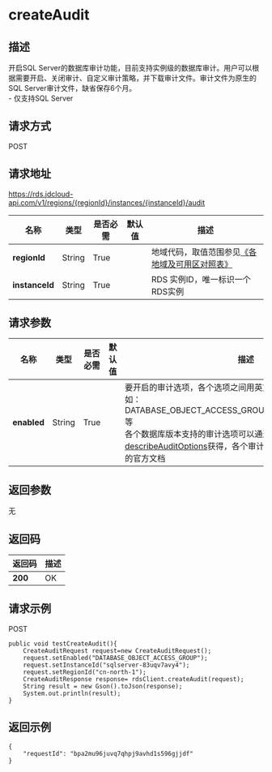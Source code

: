 # createAudit


## 描述
开启SQL Server的数据库审计功能，目前支持实例级的数据库审计。用户可以根据需要开启、关闭审计、自定义审计策略，并下载审计文件。审计文件为原生的SQL Server审计文件，缺省保存6个月。<br>- 仅支持SQL Server

## 请求方式
POST

## 请求地址
https://rds.jdcloud-api.com/v1/regions/{regionId}/instances/{instanceId}/audit

|名称|类型|是否必需|默认值|描述|
|---|---|---|---|---|
|**regionId**|String|True| |地域代码，取值范围参见[《各地域及可用区对照表》](../Enum-Definitions/Regions-AZ.md)|
|**instanceId**|String|True| |RDS 实例ID，唯一标识一个RDS实例|

## 请求参数
|名称|类型|是否必需|默认值|描述|
|---|---|---|---|---|
|**enabled**|String|True| |要开启的审计选项，各个选项之间用英文逗号或空格进行分割，例如：DATABASE_OBJECT_ACCESS_GROUP,ACKUP_RESTORE_GROU等<br>各个数据库版本支持的审计选项可以通过接口[describeAuditOptions](./describeAuditOptions.md)获得，各个审计项的具体含义可以参看微软的官方文档|


## 返回参数
无


## 返回码
|返回码|描述|
|---|---|
|**200**|OK|

## 请求示例
POST
```
public void testCreateAudit(){
    CreateAuditRequest request=new CreateAuditRequest();
    request.setEnabled("DATABASE_OBJECT_ACCESS_GROUP");
    request.setInstanceId("sqlserver-83uqv7avy4");
    request.setRegionId("cn-north-1");
    CreateAuditResponse response= rdsClient.createAudit(request);
    String result = new Gson().toJson(response);
    System.out.println(result);
}

```

## 返回示例
```
{
    "requestId": "bpa2mu96juvq7qhpj9avhd1s596gjjdf"
}
```
